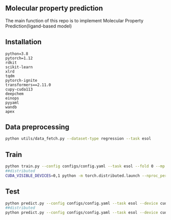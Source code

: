 ## Molecular property prediction

The main function of this repo is to implement Molecular Property Prediction(ligand-based model)

## Installation

```text
python=3.8
pytorch=1.12
rdkit
scikit-learn
xlrd
tqdm
pytorch-ignite
transformers==2.11.0
cupy-cuda113
deepchem
einops
pyyaml
wandb
apex
```
## Data preprocessing
```bash
python utils/data_fetch.py --dataset-type regression --task esol 
```

## Train

```bash
python train.py --config configs/config.yaml --task esol --fold 0 --mp
##distributed
CUDA_VISIBLE_DEVICES=0,1 python -m torch.distributed.launch --nproc_per_node=2 train.py --config configs/config.yaml --task esol --fold 0 --mp --distributed
```

## Test

```bash
python predict.py --config configs/config.yaml --task esol --device cuda --checkpoint ***.pt --fold 0 
##distributed
python predict.py --config configs/config.yaml --task esol --device cuda --checkpoint ***.pt --fold 0 --distributed
```

